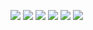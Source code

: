 ![](https://files.catbox.moe/hjpjgo.gif)
![](https://files.catbox.moe/hogc2t.gif)
![](https://files.catbox.moe/alq5fc.gif) ![](https://files.catbox.moe/7hzkuf.gif) ![](https://files.catbox.moe/jx72y7.gif) ![](https://files.catbox.moe/z392ih.gif)
